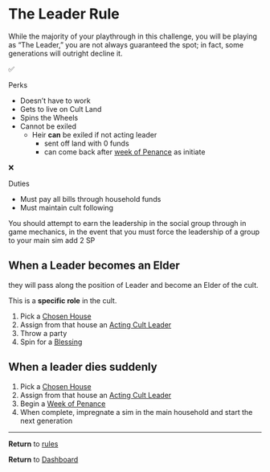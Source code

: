 # The Leader Rule

While the majority of your playthrough in this challenge, you will be playing as “The Leader,” you are not always guaranteed the spot; in fact, some generations will outright decline it.

<aside>

<aside>
✅

Perks

</aside>

- Doesn’t have to work
- Gets to live on Cult Land
- Spins the Wheels
- Cannot be exiled
    - Heir **can** be exiled if not acting leader
        - sent off land with 0 funds
        - can come back after [week of Penance](Week%20of%20Penance%2028feed3eb8318032a9b9e26af36e48bb.md) as initiate
</aside>

<aside>

<aside>
❌

Duties

</aside>

- Must pay all bills through household funds
- Must maintain cult following
</aside>

You should attempt to earn the leadership in the social group through in game mechanics, in the event that you must force the leadership of a group to your main sim add 2 SP

## When a Leader becomes an Elder

they will pass along the position of Leader and become an Elder of the cult. 

This is a **specific role** in the cult.

1. Pick a [Chosen House](Chosen%20Household%2028feed3eb831805cbff3dbc18d19f9d2.md)
2. Assign from that house an [Acting Cult Leader](Acting%20Cult%20Leader%2028feed3eb83180818d97fe6e86c930a1.md)
3. Throw a party
4. Spin for a [Blessing](https://spinthewheel.app/nYgtXQ4KzF)

## When a leader dies suddenly

1. Pick a [Chosen House](Chosen%20Household%2028feed3eb831805cbff3dbc18d19f9d2.md)
2. Assign from that house an [Acting Cult Leader](Acting%20Cult%20Leader%2028feed3eb83180818d97fe6e86c930a1.md)
3. Begin a [Week of Penance](Week%20of%20Penance%2028feed3eb8318032a9b9e26af36e48bb.md)
4. When complete, impregnate a sim in the main household and start the next generation

---

**Return** to [rules](Rules%20Lore%2028deed3eb83180b1965afd46279ad482.md)

**Return** to [Dashboard](https://www.notion.so/TS4-Diffy-Cult-Challenge-28ceed3eb83180f5b0f0f4e031163a32?pvs=21)